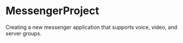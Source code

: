 # MessengerProject
Creating a new messenger application that supports voice, video, and server groups. 
